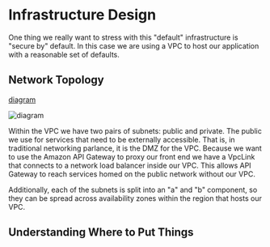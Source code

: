Infrastructure Design
=====================

One thing we really want to stress with this "default" infrastructure is "secure by"
default. In this case we are using a VPC to host our application with a reasonable 
set of defaults.


Network Topology
----------------

[diagram](./infrastructure-physical.puml)

![diagram](http://www.plantuml.com/plantuml/png/bP11ReGm34Ntd28Nu0vpa-WdyLJMc80SXr5LzUwDCWm5bKtPy6K_lyY-5ODQdMI8CjVaE1jf9Xjwk2EImyB-0qPFV6xGkaJtDRZs_LAjveNpevTVs5A3SFIbXYOisyHvgZMUipwyp4W-G90ZQUU-ZoBb5KONfWH3GA4z-2YrsExelpmdSe8f97YjsNYYWm9gV4SqLqXNZkHVv2PeYlT9t3YEfsCSSk_j9tY7NhrUyVpOly2_kzuefph93m00)

Within the VPC we have two pairs of subnets: public and private. The public we use
for services that need to be externally accessible. That is, in traditional networking
parlance, it is the DMZ for the VPC. Because we want to use the Amazon API Gateway to 
proxy our front end we have a VpcLink that connects to a network load balancer inside our
VPC. This allows API Gateway to reach services homed on the public network without our VPC. 

Additionally, each of the subnets is split into an "a" and "b" component, so they can be spread
across availability zones within the region that hosts our VPC.

Understanding Where to Put Things
---------------------------------

